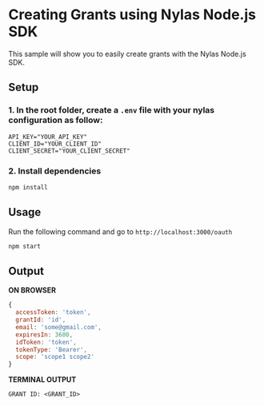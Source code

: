 # Creating Grants using Nylas Node.js SDK

This sample will show you to easily create grants with the Nylas Node.js SDK.

## Setup

### 1. In the root folder, create a `.env` file with your nylas configuration as follow:

```
API_KEY="YOUR_API_KEY"
CLIENT_ID="YOUR_CLIENT_ID"
CLIENT_SECRET="YOUR_CLIENT_SECRET"
```

### 2. Install dependencies

```bash
npm install
```

## Usage

Run the following command and go to `http://localhost:3000/oauth`

```bash
npm start
```

## Output

**ON BROWSER**

```js
{
  accessToken: 'token',
  grantId: 'id',
  email: 'some@gmail.com',
  expiresIn: 3600,
  idToken: 'token',
  tokenType: 'Bearer',
  scope: 'scope1 scope2'
}
```

**TERMINAL OUTPUT**

`GRANT ID: <GRANT_ID>`
